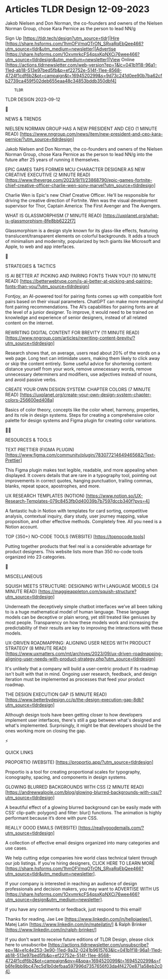 # Articles TLDR Design 12-09-2023

Jakob Nielsen and Don Norman, the co-founders and owners of the
Nielsen Norman Group, chose Kara Pernice as the person to lead NN/g  

Sign Up [https://tldr.tech/design?utm_source=tldr]|Hire
[https://share.hsforms.com/1hmOFVmqOTrON_SRvaRqEbQee466?utm_source=tldr&utm_medium=newsletter]|Advertise
[https://share.hsforms.com/1OxvmrkcFS4qsxKpNXCi76wee466?utm_source=tldrdesign&utm_medium=newsletter]|View
Online
[https://actions.tldrnewsletter.com/web-version?ep=1&lc=041b1f18-96a1-11ed-ab18-513e97bed5fb&p=ef22752e-514f-11ee-8568-4724f1cdf6b2&pt=campaign&t=1694520299&s=9d73c241d0ee90b7ba62cfb2739ca459f502deb655eaa48c34853bddb350dbf4]


		TLDR 

TLDR DESIGN 2023-09-12

📱 

NEWS & TRENDS

NIELSEN NORMAN GROUP HAS A NEW PRESIDENT AND CEO (1 MINUTE READ)
[https://www.nngroup.com/news/item/new-president-and-ceo-kara-pernice/?utm_source=tldrdesign]

Jakob Nielsen and Don Norman, the co-founders and owners of the
Nielsen Norman Group, chose Kara Pernice as the person to lead NN/g
into the future after 25 years of running it themselves. 

EPIC GAMES TAPS FORMER MCU CHARACTER DESIGNER AS NEW CREATIVE
EXECUTIVE (2 MINUTE READ)
[https://www.theverge.com/2023/9/11/23868790/epic-games-fortnite-chief-creative-officer-charlie-wen-sony-marvel?utm_source=tldrdesign]

Charlie Wen is Epic's new Chief Creative Officer. He'll be responsible
for driving the creative direction of Fortnite. Wen was the visual
development supervisor for Thor, Captain America: The First Avenger
and The Avengers. 

WHAT IS GLASSMORPHISM (7 MINUTE READ)
[https://uxplanet.org/what-is-glassmorphism-8fe8bb6222f7]

Glassmorphism is a design style known for its glass-like effects,
featuring translucent/transparent elements on colorful backgrounds. It
adds a touch of minimalism and modernity, popularized by tech giants
like Microsoft and Apple, to web and app interfaces. 

🚀 

STRATEGIES & TACTICS

IS AI BETTER AT PICKING AND PAIRING FONTS THAN YOU? (10 MINUTE READ)
[https://betterwebtype.com/is-ai-better-at-picking-and-pairing-fonts-than-you/?utm_source=tldrdesign]

Fontjoy, an AI-powered tool for pairing fonts comes up with compatible
font pairs based on their visual parameters. ChatGPT can make more
meaningful font pairing recommendations. The AI’s capabilities for
pairing fonts are at the level of a junior designer. To improve, it
would need to be trained on knowledge and experience of senior
designers, instead of all related content on the internet. 

REWRITING DIGITAL CONTENT FOR BREVITY (11 MINUTE READ)
[https://www.nngroup.com/articles/rewriting-content-brevity/?utm_source=tldrdesign]

Research shows that, on average, users read about 20% of the words on
a web page. Long text can intimidate users, making them likely to
click away or skip the content entirely. Some useful advice for
shortening content: distance yourself from your work, remove
unnecessary words, remove unnecessary determiners and modifiers, use
adjectives instead of nouns, and avoid passive verbs. 

CREATE YOUR OWN DESIGN SYSTEM: CHAPTER COLORS (7 MINUTE READ)
[https://uxplanet.org/create-your-own-design-system-chapter-colors-256600ed408a]

Basics of color theory, concepts like the color wheel, harmony,
properties, and its role in design systems. Steps for creating a
comprehensive color palette for design systems and Figma plugin for
creating color variations. 

🧑‍💻 

RESOURCES & TOOLS

TEXT PRETTIER (FIGMA PLUGIN)
[https://www.figma.com/community/plugin/783077214649465682/Text-Prettier]

This Figma plugin makes text legible, readable, and more appealing
when displayed. It covers details that are rare in a typography tool,
pointing out improvements in correct quotes, hanging punctuation,
trailing commas, blanks, repeat space, apostrophes, and more. 

UX RESEARCH TEMPLATES (NOTION)
[https://www.notion.so/UX-Research-Templates-079c8453fb0d40039b7b7597dccb340f?pvs=4]

A fantastic hub in Notion with templates for card sorting, competitive
analysis, contextual inquiry, diary study, user journey mapping, value
proposition, and other effective methods. Completely free. All you
need is a Notion account. 

TOP {350+} NO-CODE TOOLS (WEBSITE) [https://topnocode.tools]

Putting together products that feel real is a considerable advantage
for product designers. This website lists more than 350 no-code tools
organized into 23 categories. 

🎁 

MISCELLANEOUS

SQUISH MEETS STRUCTURE: DESIGNING WITH LANGUAGE MODELS (24 MINUTE
READ)
[https://maggieappleton.com/squish-structure?utm_source=tldrdesign]

Underneath the deceptively simple chatbot interfaces we’ve all been
talking to is a huge mathematical model of human language. These
language models can be deceptive or plain wrong, yet still treated
like geniuses by most people. Transparency on how these models work
and increasing the predictability of their results are key to
improving the interactions with these models. 

UX-DRIVEN ROADMAPPING: ALIGNING USER NEEDS WITH PRODUCT STRATEGY (8
MINUTE READ)
[https://www.uxmatters.com/mt/archives/2023/09/ux-driven-roadmapping-aligning-user-needs-with-product-strategy.php?utm_source=tldrdesign]

It's unlikely that a company will build a user-centric product if its
roadmap isn't built with that in mind. Ongoing user research,
feedback, and design iteration must be implemented as processes that
feed your product roadmap. 

THE DESIGN EXECUTION GAP (5 MINUTE READ)
[https://www.betterbydesign.cc/p/the-design-execution-gap-8db?utm_source=tldrdesign]

Although design tools have been getting closer to how developers
implement user interfaces, there's still a gap between what's designed
and what's implemented. Surprisingly, it might be that developers
should be the ones working more on closing the gap. 

⚡ 

QUICK LINKS

PROPORTIO (WEBSITE) [https://proportio.app/?utm_source=tldrdesign]

Proportio is a tool for creating proportional scales for typography,
iconography, spacing, and components in design systems. 

GLOWING BLURRED BACKGROUNDS WITH CSS (2 MINUTE READ)
[https://andrewwalpole.com/blog/glowing-blurred-backgrounds-with-css/?utm_source=tldrdesign]

A beautiful effect of a glowing blurred background can be easily made
with CSS’ clip-path: polygon() and filter: blur() functions. The
animation is highly performant because it’s done with pure CSS. 

REALLY GOOD EMAILS (WEBSITE)
[https://reallygoodemails.com/?utm_source=tldrdesign]

A collection of effective email designs organized into many categories
and use cases. 

 We help cutting edge companies hire world class technical talent
through our job listings. If you're hiring designers, CLICK HERE TO
LEARN MORE
[https://share.hsforms.com/1hmOFVmqOTrON_SRvaRqEbQee466?utm_source=tldr&utm_medium=newsletter].


If your company is interested in reaching an audience of design
professionals and decision makers, you may want to ADVERTISE WITH US
[https://share.hsforms.com/1OxvmrkcFS4qsxKpNXCi76wee466?utm_source=design&utm_medium=newsletter].


If you have any comments or feedback, just respond to this email! 

Thanks for reading, 
Jae Lee [https://www.linkedin.com/in/hellojaelee/], Matej Latin
[https://www.linkedin.com/in/matejlatin/] & Ralph Brinker
[https://www.linkedin.com/in/ralph-brinker/] 

If you don't want to receive future editions of TLDR Design,
please click here to unsubscribe
[https://actions.tldrnewsletter.com/unsubscribe?ep=1&l=e1c4e253-3e90-11ed-9a32-0241b9615763&lc=041b1f18-96a1-11ed-ab18-513e97bed5fb&p=ef22752e-514f-11ee-8568-4724f1cdf6b2&pt=campaign&pv=4&spa=1694520099&t=1694520299&s=fb6fe9bb9bc47ec5d1b0defbaa597996d7357656f03da4f4270e871a58eb2c04].